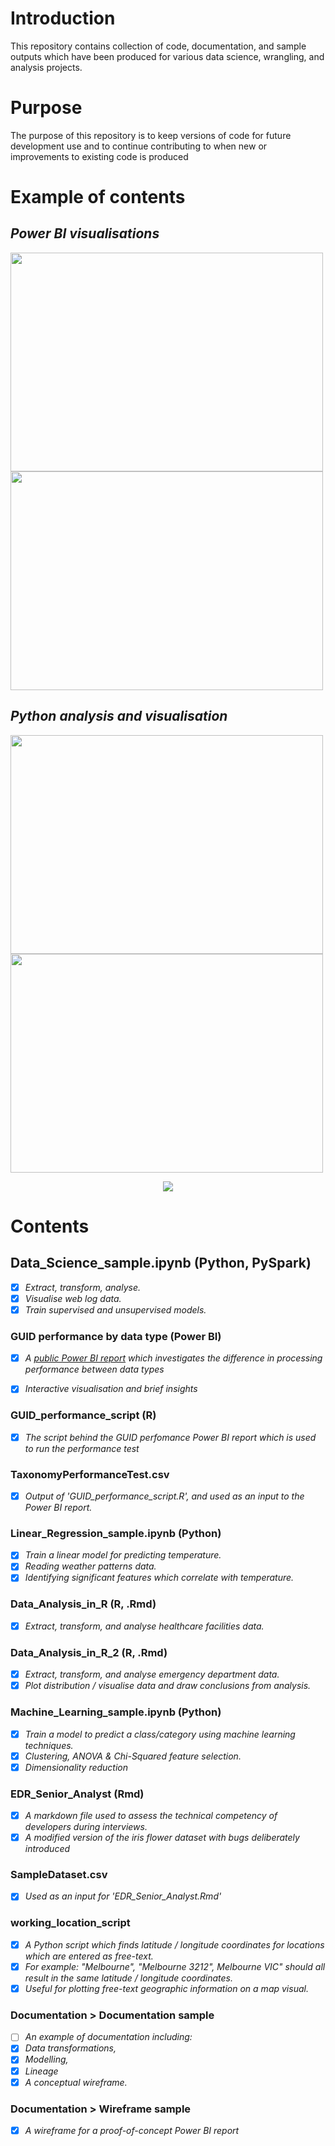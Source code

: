 # Introduction

This repository contains collection of code, documentation, and sample outputs which have been produced for various data science, wrangling, and analysis projects. 

# Purpose

The purpose of this repository is to keep versions of code for future development use and to continue contributing to when new or improvements to existing code is produced 

# Example of contents

## _Power BI visualisations_

<img src="https://github.com/DarthVidarr/Repos/blob/main/heatmap.JPG" width="500" height="350"> <img src="https://github.com/DarthVidarr/Repos/blob/main/Performance_Test_image.JPG" width="500" height="350">

## _Python analysis and visualisation_

<img src="https://github.com/DarthVidarr/Repos/blob/main/Confusion_Matrix_image.JPG" width="500" height="350"> <img src="https://github.com/DarthVidarr/Repos/blob/main/ARIMA_model.JPG" width="500" height="350">

<p align='center'>
<img src="https://github.com/DarthVidarr/Repos/blob/main/linear_regression.JPG"> 
</p>

# Contents

## Data_Science_sample.ipynb (Python, PySpark)
- [x] _Extract, transform, analyse._
- [x] _Visualise web log data._
- [x] _Train supervised and unsupervised models._

### GUID performance by data type (Power BI)
- [x] _A [public Power BI report](https://app.powerbi.com/view?r=eyJrIjoiMjQ2MWM5ZTUtMDJlYi00YThlLWE5MGUtMGIwNzQ5Y2E0N2RjIiwidCI6ImU3ZTAzMWZjLWY1MGEtNDA2OS05NWE5LTZmNGQ4OTgxYzdmMiJ9)
 which investigates the difference in processing performance between data types_
 
 - [x] _Interactive visualisation and brief insights_

### GUID_performance_script (R)
 - [x] _The script behind the GUID perfomance Power BI report which is used to run the performance test_

### TaxonomyPerformanceTest.csv

 - [x] _Output of 'GUID_performance_script.R', and used as an input to the Power BI report._

### Linear_Regression_sample.ipynb (Python)

 - [x] _Train a linear model for predicting temperature._
 - [x] _Reading weather patterns data._
 - [x] _Identifying significant features which correlate with temperature._

### Data_Analysis_in_R (R, .Rmd)
 - [x] _Extract, transform, and analyse healthcare facilities data._

### Data_Analysis_in_R_2 (R, .Rmd)

 - [x] _Extract, transform, and analyse emergency department data._
 - [x] _Plot distribution / visualise data and draw conclusions from analysis._

### Machine_Learning_sample.ipynb (Python)

 - [x] _Train a model to predict a class/category using machine learning techniques._
 - [x]  _Clustering, ANOVA & Chi-Squared feature selection._
 - [x]  _Dimensionality reduction_

### EDR_Senior_Analyst (Rmd)
 - [x] _A markdown file used to assess the technical competency of developers during interviews._ 
 - [x] _A modified version of the iris flower dataset with bugs deliberately introduced_

### SampleDataset.csv
 - [x] _Used as an input for 'EDR_Senior_Analyst.Rmd'_

### working_location_script

 - [x] _A Python script which finds latitude / longitude coordinates for locations which are entered as free-text._
 - [x] _For example: "Melbourne", "Melbourne 3212", Melbourne VIC" should all result in the same latitude / longitude coordinates._
 - [x] _Useful for plotting free-text geographic information on a map visual._

### Documentation > Documentation sample

 - [ ] _An example of documentation including:_
 - [x] _Data transformations,_ 
 - [x] _Modelling,_
 - [x] _Lineage_
 - [x] _A conceptual wireframe._

### Documentation > Wireframe sample

 - [x] _A wireframe for a proof-of-concept Power BI report_

